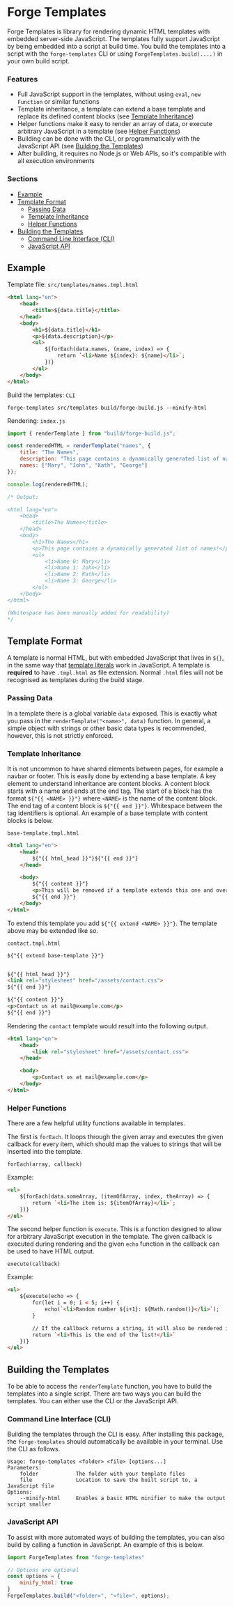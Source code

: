 # Forge Templates
Forge Templates is library for rendering dynamic HTML templates with embedded server-side JavaScript.
The templates fully support JavaScript by being embedded into a script at build time. You build the templates into a 
script with the `forge-templates` CLI or using `ForgeTemplates.build(....)` in your own build script.

### Features
- Full JavaScript support in the templates, without using `eval`, `new Function` or similar functions
- Template inheritance, a template can extend a base template and replace its defined content blocks (see [Template Inheritance](#template-inheritance))
- Helper functions make it easy to render an array of data, or execute arbitrary JavaScript in a template (see [Helper Functions](#helper-functions))
- Building can be done with the CLI, or programmatically with the JavaScript API (see [Building the Templates](#building-the-templates))
- After building, it requires no Node.js or Web APIs, so it's compatible with all execution environments


### Sections
- [Example](#example)
- [Template Format](#template-format)
  - [Passing Data](#passing-data)
  - [Template Inheritance](#template-inheritance)
  - [Helper Functions](#helper-functions)
- [Building the Templates](#building-the-templates)
  - [Command Line Interface (CLI)](#command-line-interface-cli)
  - [JavaScript API](#javascript-api)

## Example
Template file: `src/templates/names.tmpl.html`
```html
<html lang="en">
    <head>
        <title>${data.title}</title>
    </head>
    <body>
        <h1>${data.title}</h1>
        <p>${data.description}</p>
        <ul>
            ${forEach(data.names, (name, index) => {
                return `<li>Name ${index}: ${name}</li>`;
            })}
        </ul>
    </body>
</html>
```

Build the templates: `CLI`
```
forge-templates src/templates build/forge-build.js --minify-html
```

Rendering: `index.js`
```js
import { renderTemplate } from "build/forge-build.js";

const renderedHTML = renderTemplate("names", {
    title: "The Names",
    description: "This page contains a dynamically generated list of names!",
    names: ["Mary", "John", "Kath", "George"]
});

console.log(renderedHTML);

/* Output:

<html lang="en">
    <head>
        <title>The Names</title>
    </head>
    <body>
        <h1>The Names</h1>
        <p>This page contains a dynamically generated list of names!</p>
        <ul>
            <li>Name 0: Mary</li>
            <li>Name 1: John</li>
            <li>Name 2: Kath</li>
            <li>Name 3: George</li>
        </ul>
    </body>
</html>

(Whitespace has been manually added for readability)
*/
```



## Template Format
A template is normal HTML, but with embedded JavaScript that lives in `${}`, in the same way that
[template literals](https://developer.mozilla.org/en-US/docs/Web/JavaScript/Reference/Template_literals) work in
JavaScript. A template is **required** to have `.tmpl.html` as file extension. Normal `.html` files will not be recognised
as templates during the build stage.

### Passing Data
In a template there is a global variable `data` exposed. This is exactly what you pass in the
`renderTemplate("<name>", data)` function. In general, a simple object with strings or other basic data types is
recommended, however, this is not strictly enforced.

### Template Inheritance
It is not uncommon to have shared elements between pages, for example a navbar or footer. This is easily done by
extending a base template. A key element to understand inheritance are content blocks. A content block starts with a
name and ends at the end tag. The start of a block has the format `${"{{ <NAME> }}"}` where `<NAME>` is the name of
the content block. The end tag of a content block is `${"{{ end }}"}`. Whitespace between the tag identifiers is
optional. An example of a base template with content blocks is below.

`base-template.tmpl.html`
```html
<html lang="en">
    <head>
        ${"{{ html_head }}"}${"{{ end }}"}
    </head>

    <body>
        ${"{{ content }}"}
        <p>This will be removed if a template extends this one and overrides the "content" content block</p>
        ${"{{ end }}"}
    </body>
</html>
```

To extend this template you add `${"{{ extend <NAME> }}"}`. The template above may be extended like so.

`contact.tmpl.html`
```html
${"{{ extend base-template }}"}


${"{{ html_head }}"}
<link rel="stylesheet" href="/assets/contact.css">
${"{{ end }}"}

${"{{ content }}"}
<p>Contact us at mail@example.com</p>
${"{{ end }}"}
```

Rendering the `contact` template would result into the following output.
```html
<html lang="en">
    <head>
        <link rel="stylesheet" href="/assets/contact.css">
    </head>

    <body>
        <p>Contact us at mail@example.com</p>
    </body>
</html>
```


### Helper Functions
There are a few helpful utility functions available in templates. 

The first is `forEach`. It loops through the given array and executes the given callback for every item, which should
map the values to strings that will be inserted into the template.

`forEach(array, callback)`

Example:
```html
<ul>
    ${forEach(data.someArray, (itemOfArray, index, theArray) => {
        return `<li>The item is: ${itemOfArray}</li>`;
    })}
</ul>
```

The second helper function is `execute`. This is a function designed to allow for arbitrary JavaScript execution in the
template. The given callback is executed during rendering and the given `echo` function in the callback can be used
to have HTML output.

`execute(callback)`

Example:
```html
<ul>
    ${execute(echo => {
        for(let i = 0; i < 5; i++) {
            echo(`<li>Random number ${i+1}: ${Math.random()}</li>`);
        }

        // If the callback returns a string, it will also be rendered in the HTML (optional)
        return `<li>This is the end of the list!</li>`
    })}
</ul>
```



## Building the Templates
To be able to access the `renderTemplate` function, you have to build the templates into a single script. There are two
ways you can build the templates. You can either use the CLI or the JavaScript API. 

### Command Line Interface (CLI)
Building the templates through the CLI is easy. After installing this package, the `forge-templates` should automatically
be available in your terminal. Use the CLI as follows.
```
Usage: forge-templates <folder> <file> [options...]
Parameters:
    folder            The folder with your template files
    file              Location to save the built script to, a JavaScript file
Options:
    --minify-html     Enables a basic HTML minifier to make the output script smaller
```

### JavaScript API
To assist with more automated ways of building the templates, you can also build by calling a function in JavaScript.
An example of this is below.
```js
import ForgeTemplates from "forge-templates"

// Options are optional
const options = {
    minify_html: true
}
ForgeTemplates.build("<folder>", "<file>", options);
```